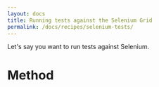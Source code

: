 ```yaml
---
layout: docs
title: Running tests against the Selenium Grid
permalink: /docs/recipes/selenium-tests/
---
```


Let's say you want to run tests against Selenium.


# Method
